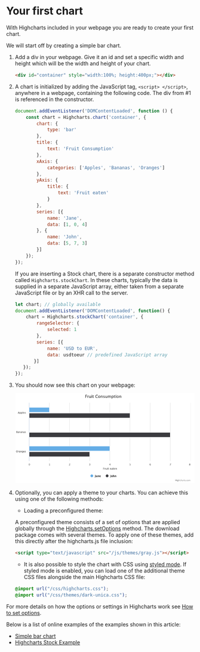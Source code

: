 Your first chart
===

With Highcharts included in your webpage you are ready to create your first chart.

We will start off by creating a simple bar chart.

1.  Add a div in your webpage. Give it an id and set a specific width and height which will be the width and height of your chart.

    ```html
    <div id="container" style="width:100%; height:400px;"></div>
    ```

2.  A chart is initialized by adding the JavaScript tag, `<script> </script>`, anywhere in a webpage, containing the following code. The div from #1 is referenced in the constructor.

    ```js
    document.addEventListener('DOMContentLoaded', function () {
        const chart = Highcharts.chart('container', {
            chart: {
                type: 'bar'
            },
            title: {
                text: 'Fruit Consumption'
            },
            xAxis: {
                categories: ['Apples', 'Bananas', 'Oranges']
            },
            yAxis: {
                title: {
                    text: 'Fruit eaten'
                }
            },
            series: [{
                name: 'Jane',
                data: [1, 0, 4]
            }, {
                name: 'John',
                data: [5, 7, 3]
            }]
        });
    });
    ```

    If you are inserting a Stock chart, there is a separate constructor method called `Highcharts.stockChart`. In these charts, typically the data is supplied in a separate JavaScript array, either taken from a separate JavaScript file or by an XHR call to the server.

    ```js
    let chart; // globally available
    document.addEventListener('DOMContentLoaded', function() {
        chart = Highcharts.stockChart('container', {
            rangeSelector: {
                selected: 1
            },
            series: [{
                name: 'USD to EUR',
                data: usdtoeur // predefined JavaScript array
           }]
       });
    });
    ```
3.  You should now see this chart on your webpage:

    ![bar-fruit-consumption.png](bar-fruit-consumption.png)

4.  Optionally, you can apply a theme to your charts. You can achieve this using one of the following methods:
    * Loading a preconfigured theme:

    A preconfigured theme consists of a set of options that are applied globally through the [Highcharts.setOptions](https://api.highcharts.com/class-reference/Highcharts#.setOptions) method. The download package comes with several themes. To apply one of these themes, add this directly after the highcharts.js file inclusion:

    ```html
    <script type="text/javascript" src="/js/themes/gray.js"></script>
    ```

    * It is also possible to style the chart with CSS using [styled mode](https://www.highcharts.com/docs/chart-design-and-style/style-by-css).
    If styled mode is enabled, you can load one of the additional theme CSS files alongside the main Highcharts CSS file:
    ```css
    @import url("/css/highcharts.css");
    @import url("/css/themes/dark-unica.css");
    ```


For more details on how the options or settings in Highcharts work see [How to set options](https://highcharts.com/docs/getting-started/how-to-set-options).

Below is a list of online examples of the examples shown in this article:

*   [Simple bar chart](https://highcharts.com/samples/highcharts/docs/simple-bar/)
*   [Highcharts Stock Example](https://highcharts.com/samples/stock/demo/basic-line/)
